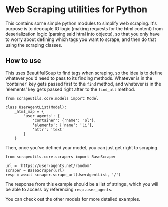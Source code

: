 # Web Scraping utilities for Python   
This contains some simple python modules to simplify web scraping. It's purpose is to decouple IO logic (making requests for the html content) from deserialization logic 
(parsing said html into objects), so that you only have to worry about defining which tags you want to scrape, and then do that using the scraping classes.

## How to use
This uses BeautifulSoup to find tags when scraping, so the idea is to define whatever you'd need to pass to its finding methods. Whatever is in the 'container' key gets 
passed first to the `find` method, and whatever is in the 'elements' key gets passed right after to the `find_all` method.
```
from scrapeutils.core.models import Model

class UserAgentList(Model):
    _html_map = {
        'user_agents': {
            'container': {'name': 'ol'},
            'elements': {'name': 'li'},
            'attr': 'text'
        }
    }
```

Then, once you've defined your model, you can just get right to scraping.
```
from scrapeutils.core.scrapers import BaseScraper

url = 'https://user-agents.net/random'
scraper = BaseScraper(url)
resp = await scraper.scrape_url(UserAgentList, '/')
```
The response from this example should be a list of strings, which you will be able to access by referencing `resp.user_agents`.

You can check out the other models for more detailed examples.
